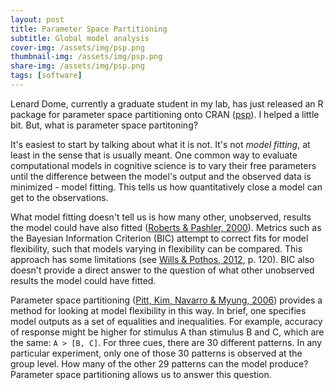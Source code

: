 ```yaml
---
layout: post
title: Parameter Space Partitioning
subtitle: Global model analysis
cover-img: /assets/img/psp.png
thumbnail-img: /assets/img/psp.png
share-img: /assets/img/psp.png
tags: [software]
---
```


Lenard Dome, currently a graduate student in my lab, has just released an R package for parameter space partitioning onto CRAN ([psp](https://cran.r-project.org/web/packages/psp/index.html)). I helped a little bit. But, what is parameter space partitoning?

It's easiest to start by talking about what it is not. It's not _model fitting_, at least in the sense that is usually meant. One common way to evaluate computational models in cognitive science is to vary their free parameters until the difference between the model's output and the observed data is minimized -  model fitting. This tells us how quantitatively close a model can get to the observations. 

What model fitting doesn't tell us is how many other, unobserved, results the model could have also fitted ([Roberts & Pashler, 2000](https://escholarship.org/content/qt5vt0z72k/qt5vt0z72k.pdf)). Metrics such as the Bayesian Information Criterion (BIC) attempt to correct fits for model flexibility, such that models varying in flexibility can be compared. This approach has some limitations (see [Wills & Pothos, 2012](https://www.andywills.info/assets/pdf/2012willspothos.pdf), p. 120). BIC also doesn't provide a direct answer to the question of what other unobserved results the model could have fitted.

Parameter space partitioning ([Pitt, Kim, Navarro & Myung, 2006](https://cpb-us-w2.wpmucdn.com/u.osu.edu/dist/0/91146/files/2020/06/PKNM-2.pdf)) provides a method for looking at model flexibility in this way. In brief, one specifies model outputs as a set of equalities and inequalities. For example, accuracy of response might be higher for stimulus A than stimulus B and C, which are the same: `A > [B, C]`. For three cues, there are 30 different patterns. In any particular experiment, only one of those 30 patterns is observed at the group level. How many of the other 29 patterns can the model produce? Parameter space partitioning allows us to answer this question.



